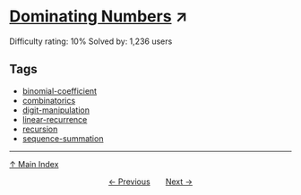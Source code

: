 # [Dominating Numbers](https://projecteuler.net/problem=788) ↗️

Difficulty rating: 10%
Solved by: 1,236 users
## Tags

- [binomial-coefficient](../tags/binomial-coefficient.md)
- [combinatorics](../tags/combinatorics.md)
- [digit-manipulation](../tags/digit-manipulation.md)
- [linear-recurrence](../tags/linear-recurrence.md)
- [recursion](../tags/recursion.md)
- [sequence-summation](../tags/sequence-summation.md)



---

[↑ Main Index](../README.md)


<div align=center><a href='787.md'>← Previous</a> &nbsp;&nbsp; &nbsp;&nbsp;  <a href='789.md'>Next →</a></div>
